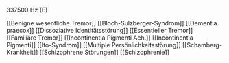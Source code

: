 337500 Hz (E)

[[Benigne wesentliche Tremor]]
[[Bloch-Sulzberger-Syndrom]]
[[Dementia praecox]]
[[Dissoziative Identitätsstörung]]
[[Essentieller Tremor]]
[[Familiäre Tremor]]
[[Incontinentia Pigmenti Ach.]]
[[Incontinentia Pigmenti]]
[[Ito-Syndrom]]
[[Multiple Persönlichkeitsstörung]]
[[Schamberg-Krankheit]]
[[Schizophrene Störungen]]
[[Schizophrenie]]